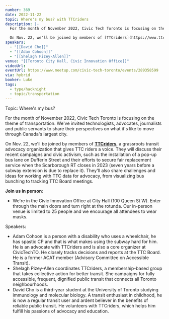 ```yaml
---
number: 369
date: 2022-11-22
topic: Where's my bus? with TTCriders
description: |-
  For the month of November 2022, Civic Tech Toronto is focusing on the theme of transportation. We've invited technologists, advocates, journalists and public servants to share their perspectives on what it's like to move through Canada's largest city.

  On Nov. 22, we'll be joined by members of [TTCriders](https://www.ttcriders.ca/), a grassroots transit advocacy organization that gives TTC riders a voice. They will discuss their recent campaigns and civic activism, such as the installation of a pop-up bus lane on Dufferin Street and their efforts to secure fair replacement service when the Scarborough RT closes in 2023 (seven years before a subway extension is due to replace it). They'll also share challenges and ideas for working with TTC data for advocacy, from visualizing bus bunching to tracking TTC Board meetings.
speakers:
  - "[[David Cho]]"
  - "[[Adam Cohoon]]"
  - "[[Shelagh Pizey-Allen]]"
venue: "[[Toronto City Hall, Civic Innovation Office]]"
videoUrl: 
eventUrl: https://www.meetup.com/civic-tech-toronto/events/289358599
via: hybrid
booker: Luke
tags:
  - type/hacknight
  - topic/transportation
---
```

Topic: Where's my bus?

For the month of November 2022, Civic Tech Toronto is focusing on the theme of transportation. We've invited technologists, advocates, journalists and public servants to share their perspectives on what it's like to move through Canada's largest city.

On Nov. 22, we'll be joined by members of **[TTCriders](https://www.ttcriders.ca/)**, a grassroots transit advocacy organization that gives TTC riders a voice. They will discuss their recent campaigns and civic activism, such as the installation of a pop-up bus lane on Dufferin Street and their efforts to secure fair replacement service when the Scarborough RT closes in 2023 (seven years before a subway extension is due to replace it). They'll also share challenges and ideas for working with TTC data for advocacy, from visualizing bus bunching to tracking TTC Board meetings.

**Join us in person**:

* We're in the Civic Innovation Office at City Hall (100 Queen St W). Enter through the main doors and turn right at the rotunda. Our in-person venue is limited to 25 people and we encourage all attendees to wear masks.

Speakers:

* Adam Cohoon is a person with a disability who uses a wheelchair, he has spastic CP and that is what makes using the subway hard for him. He is an advocate with TTCriders and is also a core organizer at CivicTechTO. He closely tracks decisions and reports at the TTC Board. He is a former ACAT member (Advisory Committee on Accessible Transit).
* Shelagh Pizey-Allen coordinates TTCriders, a membership-based group that takes collective action for better transit. She campaigns for fully accessible, frequent, dignified public transit that connects all Toronto neighbourhoods.
* David Cho is a third-year student at the University of Toronto studying immunology and molecular biology. A transit enthusiast in childhood, he is now a regular transit user and ardent believer in the benefits of reliable public transit. He volunteers with TTCriders, which helps him fulfill his passions of advocacy and education.